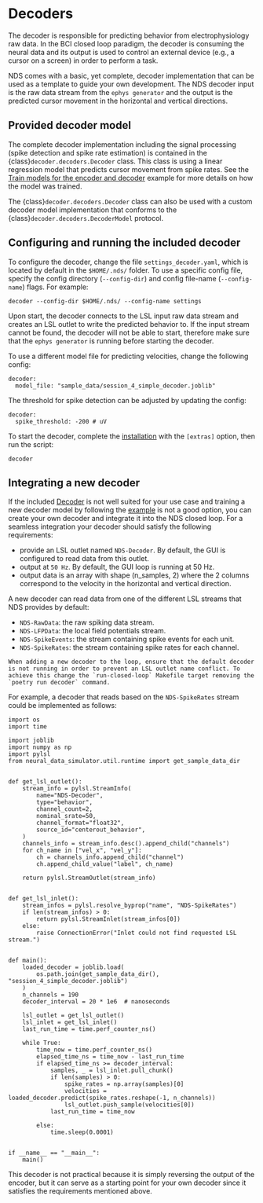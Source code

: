 # Decoders

The decoder is responsible for predicting behavior from electrophysiology raw data. In the BCI closed loop paradigm, the decoder is consuming the neural data and its output is used to control an external device (e.g., a cursor on a screen) in order to perform a task.

NDS comes with a basic, yet complete, decoder implementation that can be used as a template to guide your own development. The NDS decoder input is the raw data stream from the `ephys generator` and the output is the predicted cursor movement in the horizontal and vertical directions.

## Provided decoder model

The complete decoder implementation including the signal processing (spike detection and spike rate estimation) is contained in the {class}`decoder.decoders.Decoder` class. This class is using a linear regression model that predicts cursor movement from spike rates. See the [Train models for the encoder and decoder](auto_examples/plot_train_encoder_and_decoder_model) example for more details on how the model was trained.

The {class}`decoder.decoders.Decoder` class can also be used with a custom decoder model implementation that conforms to the {class}`decoder.decoders.DecoderModel` protocol.

## Configuring and running the included decoder

To configure the decoder, change the file `settings_decoder.yaml`, which is located by default in the `$HOME/.nds/` folder.  To use a specific config file, specify the config directory (`--config-dir`) and config file-name (`--config-name`) flags. For example:
```
decoder --config-dir $HOME/.nds/ --config-name settings
```

Upon start, the decoder connects to the LSL input raw data stream and creates an LSL outlet to write the predicted behavior to. If the input stream cannot be found, the decoder will not be able to start, therefore make sure that the `ephys generator` is running before starting the decoder.

To use a different model file for predicting velocities, change the following config:

```
decoder:
  model_file: "sample_data/session_4_simple_decoder.joblib"
```

The threshold for spike detection can be adjusted by updating the config:

```
decoder:
  spike_threshold: -200 # uV
```

To start the decoder, complete the [installation](installation.md) with the `[extras]` option, then run the script:

```
decoder
```

## Integrating a new decoder

If the included [Decoder](#decoder.decoders.Decoder) is not well suited for your use case and training a new decoder model by following the [example](auto_examples/plot_train_encoder_and_decoder_model) is not a good option, you can create your own decoder and integrate it into the NDS closed loop. For a seamless integration your decoder should satisfy the following requirements:

- provide an LSL outlet named `NDS-Decoder`. By default, the GUI is configured to read data from this outlet.
- output at `50 Hz`. By default, the GUI loop is running at 50 Hz.
- output data is an array with shape (n_samples, 2) where the 2 columns correspond to the velocity in the horizontal and vertical direction.

A new decoder can read data from one of the different LSL streams that NDS provides by default:

- `NDS-RawData`: the raw spiking data stream.
- `NDS-LFPData`: the local field potentials stream.
- `NDS-SpikeEvents`: the stream containing spike events for each unit.
- `NDS-SpikeRates`: the stream containing spike rates for each channel.

```{note}
When adding a new decoder to the loop, ensure that the default decoder is not running in order to prevent an LSL outlet name conflict. To achieve this change the `run-closed-loop` Makefile target removing the `poetry run decoder` command.
```

For example, a decoder that reads based on the `NDS-SpikeRates` stream could be implemented as follows:

```
import os
import time

import joblib
import numpy as np
import pylsl
from neural_data_simulator.util.runtime import get_sample_data_dir


def get_lsl_outlet():
    stream_info = pylsl.StreamInfo(
        name="NDS-Decoder",
        type="behavior",
        channel_count=2,
        nominal_srate=50,
        channel_format="float32",
        source_id="centerout_behavior",
    )
    channels_info = stream_info.desc().append_child("channels")
    for ch_name in ["vel_x", "vel_y"]:
        ch = channels_info.append_child("channel")
        ch.append_child_value("label", ch_name)

    return pylsl.StreamOutlet(stream_info)


def get_lsl_inlet():
    stream_infos = pylsl.resolve_byprop("name", "NDS-SpikeRates")
    if len(stream_infos) > 0:
        return pylsl.StreamInlet(stream_infos[0])
    else:
        raise ConnectionError("Inlet could not find requested LSL stream.")


def main():
    loaded_decoder = joblib.load(
        os.path.join(get_sample_data_dir(), "session_4_simple_decoder.joblib")
    )
    n_channels = 190
    decoder_interval = 20 * 1e6  # nanoseconds

    lsl_outlet = get_lsl_outlet()
    lsl_inlet = get_lsl_inlet()
    last_run_time = time.perf_counter_ns()

    while True:
        time_now = time.perf_counter_ns()
        elapsed_time_ns = time_now - last_run_time
        if elapsed_time_ns >= decoder_interval:
            samples, _ = lsl_inlet.pull_chunk()
            if len(samples) > 0:
                spike_rates = np.array(samples)[0]
                velocities = loaded_decoder.predict(spike_rates.reshape(-1, n_channels))
                lsl_outlet.push_sample(velocities[0])
            last_run_time = time_now

        else:
            time.sleep(0.0001)


if __name__ == "__main__":
    main()

```

This decoder is not practical because it is simply reversing the output of the encoder, but it can serve as a starting point for your own decoder since it satisfies the requirements mentioned above.
